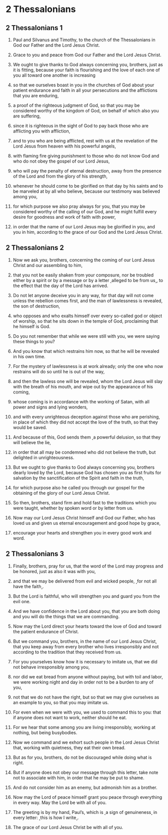 # 2 Thessalonians

## 2 Thessalonians 1

1. Paul and Silvanus and Timothy, to the church of the Thessalonians in God our Father and the Lord Jesus Christ.

2. Grace to you and peace from God our Father and the Lord Jesus Christ.

3. We ought to give thanks to God always concerning you, brothers, just as it is fitting, because your faith is flourishing and the love of each one of you all toward one another is increasing

4. so that we ourselves boast in you in the churches of God about your patient endurance and faith in all your persecutions and the afflictions that you are enduring,

5. a proof of the righteous judgment of God, so that you may be considered worthy of the kingdom of God, on behalf of which also you are suffering,

6. since it is righteous in the sight of God to pay back those who are afflicting you with affliction,

7. and to you who are being afflicted, rest with us at the revelation of the Lord Jesus from heaven with his powerful angels,

8. with flaming fire giving punishment to those who do not know God and who do not obey the gospel of our Lord Jesus,

9. who will pay the penalty of eternal destruction, away from the presence of the Lord and from the glory of his strength,

10. whenever he should come to be glorified on that day by his saints and to be marveled at by all who believe, because our testimony was believed among you,

11. for which purpose we also pray always for you, that you may be considered worthy of the calling of our God, and he might fulfill every desire for goodness and work of faith with power,

12. in order that the name of our Lord Jesus may be glorified in you, and you in him, according to the grace of our God and the Lord Jesus Christ.

## 2 Thessalonians 2

1. Now we ask you, brothers, concerning the coming of our Lord Jesus Christ and our assembling to him,

2. that you not be easily shaken from your composure, nor be troubled either by a spirit or by a message or by a letter ˻alleged to be from us˼, to the effect that the day of the Lord has arrived.

3. Do not let anyone deceive you in any way, for that day will not come unless the rebellion comes first, and the man of lawlessness is revealed, the son of destruction,

4. who opposes and who exalts himself over every so-called god or object of worship, so that he sits down in the temple of God, proclaiming that he himself is God.

5. Do you not remember that while we were still with you, we were saying these things to you?

6. And you know that which restrains him now, so that he will be revealed in his own time.

7. For the mystery of lawlessness is at work already; only the one who now restrains will do so until he is out of the way,

8. and then the lawless one will be revealed, whom the Lord Jesus will slay with the breath of his mouth, and wipe out by the appearance of his coming,

9. whose coming is in accordance with the working of Satan, with all power and signs and lying wonders,

10. and with every unrighteous deception against those who are perishing, in place of which they did not accept the love of the truth, so that they would be saved.

11. And because of this, God sends them ˻a powerful delusion˼ so that they will believe the lie,

12. in order that all may be condemned who did not believe the truth, but delighted in unrighteousness.

13. But we ought to give thanks to God always concerning you, brothers dearly loved by the Lord, because God has chosen you as first fruits for salvation by the sanctification of the Spirit and faith in the truth,

14. for which purpose also he called you through our gospel for the obtaining of the glory of our Lord Jesus Christ.

15. So then, brothers, stand firm and hold fast to the traditions which you were taught, whether by spoken word or by letter from us.

16. Now may our Lord Jesus Christ himself and God our Father, who has loved us and given us eternal encouragement and good hope by grace,

17. encourage your hearts and strengthen you in every good work and word.

## 2 Thessalonians 3

1. Finally, brothers, pray for us, that the word of the Lord may progress and be honored, just as also it was with you,

2. and that we may be delivered from evil and wicked people, ˻for not all have the faith˼.

3. But the Lord is faithful, who will strengthen you and guard you from the evil one.

4. And we have confidence in the Lord about you, that you are both doing and you will do the things that we are commanding.

5. Now may the Lord direct your hearts toward the love of God and toward the patient endurance of Christ.

6. But we command you, brothers, in the name of our Lord Jesus Christ, that you keep away from every brother who lives irresponsibly and not according to the tradition that they received from us.

7. For you yourselves know how it is necessary to imitate us, that we did not behave irresponsibly among you,

8. nor did we eat bread from anyone without paying, but with toil and labor, we were working night and day in order not to be a burden to any of you,

9. not that we do not have the right, but so that we may give ourselves as an example to you, so that you may imitate us.

10. For even when we were with you, we used to command this to you: that if anyone does not want to work, neither should he eat.

11. For we hear that some among you are living irresponsibly, working at nothing, but being busybodies.

12. Now we command and we exhort such people in the Lord Jesus Christ that, working with quietness, they eat their own bread.

13. But as for you, brothers, do not be discouraged while doing what is right.

14. But if anyone does not obey our message through this letter, take note not to associate with him, in order that he may be put to shame.

15. And do not consider him as an enemy, but admonish him as a brother.

16. Now may the Lord of peace himself grant you peace through everything in every way. May the Lord be with all of you.

17. The greeting is by my hand, Paul’s, which is ˻a sign of genuineness˼ in every letter: ˻this is how I write˼.

18. The grace of our Lord Jesus Christ be with all of you.

